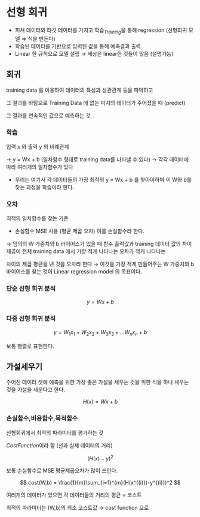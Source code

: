 # 선형 회귀
- 피쳐 데이터와 타깃 데이터를 가지고 학습$_{Training}$을 통해 regression (선형회귀 모델 ⇒ 식을 만든다)
- 학습된 데이터를 기반으로 입력된 값을 통해 예측결과 출력
- Linear 한 규칙으로 모델 설립 → 세상은 linear한 것들이 많음 (설명가능)

## 회귀

training data 를 이용하여 데이터의 특성과 상관관계 등을 파악하고 

그 결과를 바탕으로 Training Data 에 없는 미지의 데이터가 주어졌을 때 (predict) 

그 결과를 연속적인 값으로 예측하는 것

### 학습

입력 x 와 출력 y 의 비례관계

→ y = Wx + b (일차함수 형태로 training data를 나타낼 수 있다) → 각각 데이터에 따라 여러개의 일차함수가 있다

- 우리는 여기서 각 데이터들의 가장 최적의 y = Wx + b 를 찾아야하며 이 W와 b를 찾는 과정을 학습이라 한다.

### 오차

최적의 일차함수를 찾는 기준

- 손실함수 MSE 사용 (평균 제곱 오차) 이를 손실함수라 한다.

→ 임의의 W 가중치와 b 바이어스가 있을 때 함수 출력값과 training 데이터 값의 차이 제곱이 전체 training data 에서 가장 적게 나타나는 오차가 적게 나타나는

차이의 제곱 평균을 낸 것을 오차라 한다 → 이것을 가장 적게 만들어주는 W 가중치와 b 바이어스를 찾는 것이 Linear regression model 의 목표이다.

### 단순 선형 회귀 분석

$$
y=Wx+b
$$

### 다중 선형 회귀 분석

$$
y = W_1x_1 + W_2x_2 + W_3x_3 +. . .W_nx_n+b
$$

보통 행렬로 표현한다. 

## 가설세우기

주어진 데이터 셋에 예측을 위한 가장 좋은 가설을 세우는 것을 위한 식을 하나 세우는 것을 가설을 세운다고 한다. 

$$
H(x) = Wx+b 
$$

### 손실함수,비용함수,목적함수

선형회귀에서 최적의 파라미터를 평가하는 것

$Cost Function$이라 함 (선과 실제 데이터의 거리)

$$
(H(x)-y)^2 
$$

보통 손실함수로 MSE 평균제곱오차가 많이 쓰인다.

$$
cost(W,b) = \frac{1}{m}\sum_{i=1}^{m}(H(x^{(i)})-y^{(i)})^2
$$

 여러개의 데이터가 있으면 각 데이터들의 거리의 평균 = 코스트

최적의 파라미터는 (W,b)의 최소 코스트값 → cost function 으로